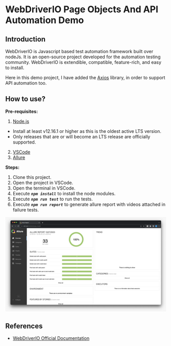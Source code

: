 # WebDriverIO Page Objects And API Automation Demo

## Introduction
WebDriverIO is Javascript based test automation framework built over nodeJs. It is an open-source project developed for the automation testing community. WebDriverIO is extendible, compatible, feature-rich, and easy to install.

Here in this demo project, I have added the [Axios](https://github.com/axios/axios) library, in order to support API automation too.

## How to use?

**Pre-requisites:**
1. [Node.js](http://nodejs.org/)
* Install at least v12.16.1 or higher as this is the oldest active LTS version.
* Only releases that are or will become an LTS release are officially supported.
2. [VSCode](https://code.visualstudio.com/download)
3. [Allure](https://docs.qameta.io/allure/#_installing_a_commandline)

**Steps:**
1. Clone this project.
2. Open the project in VSCode.
3. Open the terminal in VSCode.
4. Execute ***`npm install`*** to install the node modules.
5. Execute ***`npm run test`*** to run the tests.
6. Execute ***`npm run report`*** to generate allure report with videos attached in failure tests.

![img.png](img.png)

## References
* [WebDriverIO Official Documentation](https://webdriver.io/docs/gettingstarted.html)